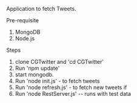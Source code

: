 Application to fetch Tweets.

Pre-requisite
1. MongoDB
2. Node.js

Steps

1. clone CGTwitter and 'cd CGTwitter'
2. Run 'npm update'
3. start mongodb.
3. Run 'node init.js' - to fetch tweets
4. Run 'node refresh.js' - to fetch new tweets if 
5. Run 'node RestServer.js' -- runs with test data

